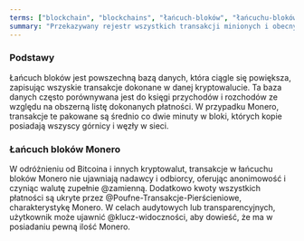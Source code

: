 ```yaml
---
terms: ["blockchain", "blockchains", "łańcuch-bloków", "łańcuchu-bloków", "łańcuchowi-bloków", "łańcucha-bloków", "łańcuchem-bloków"]
summary: "Przekazywany rejestr wszystkich transakcji minionych i obecnych, który nie ujawnia nadawcy i odbiorcy płatności."
---
```


### Podstawy

Łańcuch bloków jest powszechną bazą danych, która ciągle się powiększa, zapisując wszyskie transakcje dokonane w danej kryptowalucie. Ta baza danych często porównywana jest do księgi przychodów i rozchodów ze względu na obszerną listę dokonanych płatności. W przypadku Monero, transakcje te pakowane są średnio co dwie minuty w bloki, których kopie posiadają wszyscy górnicy i węzły w sieci.

### Łańcuch bloków Monero

W odróżnieniu od Bitcoina i innych kryptowalut, transakcje w łańcuchu bloków Monero nie ujawniają nadawcy i odbiorcy, oferując anonimowość i czyniąc walutę zupełnie @zamienną. Dodatkowo kwoty wszystkich płatności są ukryte przez @Poufne-Transakcje-Pierścieniowe, charakterystykę Monero. W celach audytowych lub transparencyjnych, użytkownik może ujawnić @klucz-widoczności, aby dowieść, że ma w posiadaniu pewną ilość Monero.
